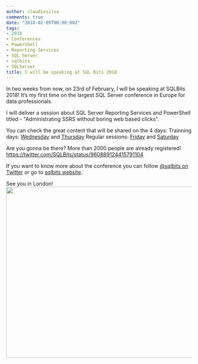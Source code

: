 ```yaml
---
author: claudiosilva
comments: true
date: "2018-02-09T00:00:00Z"
tags:
- 2018
- Conferences
- PowerShell
- Reporting Services
- SQL Server
- sqlbits
- SQLServer
title: I will be speaking at SQL Bits 2018
---
```

In two weeks from now, on 23rd of February, I will be speaking at SQLBits 2018!
It’s my first time on the largest SQL Server conference in Europe for data professionals.

I will deliver a session about SQL Server Reporting Services and PowerShell titled - "Administrating SSRS without boring web based clicks".

You can check the great content that will be shared on the 4 days:
Trainning days: <a href="http://sqlbits.com/information/event17/schedule?20180221" target="_blank" rel="noopener">Wednesday</a> and <a href="http://sqlbits.com/information/event17/schedule?20180222" target="_blank" rel="noopener">Thursday</a>
Regular sessions: <a href="http://sqlbits.com/information/event17/schedule?20180223" target="_blank" rel="noopener">Friday</a> and <a href="http://sqlbits.com/information/event17/schedule?20180224" target="_blank" rel="noopener">Saturday</a>

Are you gonna be there? More than 2000 people are already registered!
https://twitter.com/SQLBits/status/960889124415791104

If you want to know more about the conference you can follow <a href="https://twitter.com/SQLBits" target="_blank" rel="noopener">@sqlbits on Twitter</a> or go to <a href="http://sqlbits.com" target="_blank" rel="noopener">sqlbits website</a>.

See you in London!
<a href="https://claudioessilva.github.io/img/2018/02/sqlbits2018_magic.jpg"><img class="aligncenter size-large wp-image-1194" src="https://claudioessilva.github.io/img/2018/02/sqlbits2018_magic.jpg?w=656" alt="" width="656" height="463" /></a>
